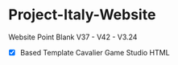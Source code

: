 # Project-Italy-Website

Website Point Blank V37 - V42 - V3.24

-[X] Based Template Cavalier Game Studio HTML



